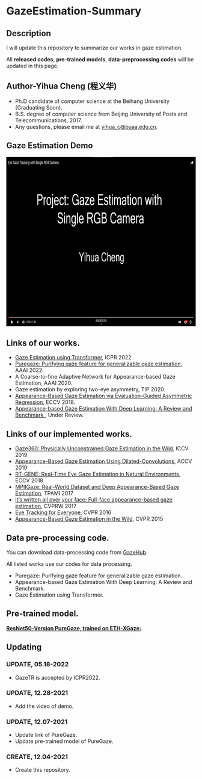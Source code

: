 # GazeEstimation-Summary
## Description
  I will update this repository to summarize our works in gaze estimation.
  
  All **released codes**, **pre-trained models**, **data-preprocessing codes** will be updated in this page.
  
## Author-Yihua Cheng (程义华)
- Ph.D candidate of computer science at the Beihang University (Graduating Soon).
- B.S. degree of computer science from Beijing University of Posts and Telecommunications, 2017. 
- Any questions, please email me at yihua_c@buaa.edu.cn.

## Gaze Estimation Demo
[<div align=center><img src="youtube.png" alt="Watch the video" width="800" height="450" align="bottom" /></div>](https://www.youtube.com/watch?v=e0rZ_B4ca7M)  

## Links of our works.

- [Gaze Estimation using Transformer](https://github.com/yihuacheng/GazeTR), ICPR 2022.
- [Puregaze: Purifying gaze feature for generalizable gaze estimation](https://github.com/yihuacheng/PureGaze), AAAI 2022.
- A Coarse-to-fine Adaptive Network for Appearance-based Gaze Estimation, AAAI 2020.
- Gaze estimation by exploring two-eye asymmetry, TIP 2020.
- [Appearance-Based Gaze Estimation via Evaluation-Guided Asymmetric Regression](https://github.com/yihuacheng/ARE-GazeEstimation), ECCV 2018.
- [Appearance-based Gaze Estimation With Deep Learning: A Review and Benchmark ](http://phi-ai.buaa.edu.cn/Gazehub/), Under Review.


## Links of our implemented works.

- [Gaze360: Physically Unconstrained Gaze Estimation in the Wild](https://github.com/yihuacheng/Gaze360), ICCV 2019
- [Appearance-Based Gaze Estimation Using Dilated-Convolutions](https://github.com/yihuacheng/Dilated-Net), ACCV 2019
- [RT-GENE: Real-Time Eye Gaze Estimation in Natural Environments](https://github.com/yihuacheng/RT-Gene), ECCV 2018
- [MPIIGaze: Real-World Dataset and Deep Appearance-Based Gaze Estimation](https://github.com/yihuacheng/Gaze-Net), TPAMI 2017
- [It’s written all over your face: Full-face appearance-based gaze estimation](https://github.com/yihuacheng/Full-face), CVPRW 2017
- [Eye Tracking for Everyone](https://github.com/yihuacheng/Itracker), CVPR 2016
- [Appearance-Based Gaze Estimation in the Wild](https://github.com/yihuacheng/Mnist), CVPR 2015

## Data pre-processing code.
You can download data-processing code from [GazeHub](http://phi-ai.buaa.edu.cn/Gazehub/). 

All listed works use our codes for data processing.
- Puregaze: Purifying gaze feature for generalizable gaze estimation.
- Appearance-based Gaze Estimation With Deep Learning: A Review and Benchmark.
- Gaze Estimation using Transformer.
    
## Pre-trained model.

[**ResNet50-Version PureGaze, trained on ETH-XGaze:**](https://drive.google.com/file/d/1uLQ_1leNBUfwcWs796yTb_bdcUEnrJtK/view?usp=sharing).


## Updating
### UPDATE, 05.18-2022
- GazeTR is accepted by ICPR2022.

### UPDATE, 12.28-2021
- Add the video of demo.

### UPDATE, 12.07-2021
- Update link of PureGaze.
- Update pre-trained model of PureGaze.

### CREATE, 12.04-2021
- Create this repository.

